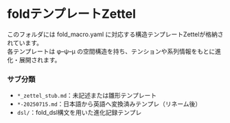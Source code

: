 # foldテンプレートZettel

このフォルダには fold_macro.yaml に対応する構造テンプレートZettelが格納されています。  
各テンプレートは φ–ψ–μ の空間構造を持ち、テンションや系列情報をもとに進化・展開されます。

### サブ分類
- `*_zettel_stub.md`：未記述または雛形テンプレート
- `*-20250715.md`：日本語から英語へ変換済みテンプレ（リネーム後）
- `dsl/`：fold_dsl構文を用いた進化記録テンプレ

